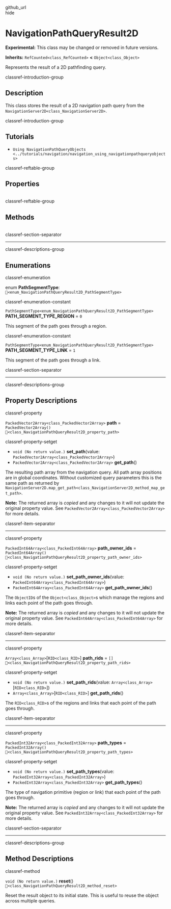 github\_url  
hide

# NavigationPathQueryResult2D

**Experimental:** This class may be changed or removed in future
versions.

**Inherits:** `RefCounted<class_RefCounted>` **&lt;**
`Object<class_Object>`

Represents the result of a 2D pathfinding query.

classref-introduction-group

## Description

This class stores the result of a 2D navigation path query from the
`NavigationServer2D<class_NavigationServer2D>`.

classref-introduction-group

## Tutorials

-   `Using NavigationPathQueryObjects <../tutorials/navigation/navigation_using_navigationpathqueryobjects>`

classref-reftable-group

## Properties

<table>
<tbody>
<tr>
</tr>
<tr>
</tr>
<tr>
</tr>
<tr>
</tr>
</tbody>
</table>

classref-reftable-group

## Methods

<table>
<tbody>
<tr>
</tr>
</tbody>
</table>

classref-section-separator

------------------------------------------------------------------------

classref-descriptions-group

## Enumerations

classref-enumeration

enum **PathSegmentType**:
`🔗<enum_NavigationPathQueryResult2D_PathSegmentType>`

classref-enumeration-constant

`PathSegmentType<enum_NavigationPathQueryResult2D_PathSegmentType>`
**PATH\_SEGMENT\_TYPE\_REGION** = `0`

This segment of the path goes through a region.

classref-enumeration-constant

`PathSegmentType<enum_NavigationPathQueryResult2D_PathSegmentType>`
**PATH\_SEGMENT\_TYPE\_LINK** = `1`

This segment of the path goes through a link.

classref-section-separator

------------------------------------------------------------------------

classref-descriptions-group

## Property Descriptions

classref-property

`PackedVector2Array<class_PackedVector2Array>` **path** =
`PackedVector2Array()`
`🔗<class_NavigationPathQueryResult2D_property_path>`

classref-property-setget

-   `void (No return value.)` **set\_path**(value:
    `PackedVector2Array<class_PackedVector2Array>`)
-   `PackedVector2Array<class_PackedVector2Array>` **get\_path**()

The resulting path array from the navigation query. All path array
positions are in global coordinates. Without customized query parameters
this is the same path as returned by
`NavigationServer2D.map_get_path<class_NavigationServer2D_method_map_get_path>`.

**Note:** The returned array is *copied* and any changes to it will not
update the original property value. See
`PackedVector2Array<class_PackedVector2Array>` for more details.

classref-item-separator

------------------------------------------------------------------------

classref-property

`PackedInt64Array<class_PackedInt64Array>` **path\_owner\_ids** =
`PackedInt64Array()`
`🔗<class_NavigationPathQueryResult2D_property_path_owner_ids>`

classref-property-setget

-   `void (No return value.)` **set\_path\_owner\_ids**(value:
    `PackedInt64Array<class_PackedInt64Array>`)
-   `PackedInt64Array<class_PackedInt64Array>`
    **get\_path\_owner\_ids**()

The `ObjectID`s of the `Object<class_Object>`s which manage the regions
and links each point of the path goes through.

**Note:** The returned array is *copied* and any changes to it will not
update the original property value. See
`PackedInt64Array<class_PackedInt64Array>` for more details.

classref-item-separator

------------------------------------------------------------------------

classref-property

`Array<class_Array>`\[`RID<class_RID>`\] **path\_rids** = `[]`
`🔗<class_NavigationPathQueryResult2D_property_path_rids>`

classref-property-setget

-   `void (No return value.)` **set\_path\_rids**(value:
    `Array<class_Array>`\[`RID<class_RID>`\])
-   `Array<class_Array>`\[`RID<class_RID>`\] **get\_path\_rids**()

The `RID<class_RID>`s of the regions and links that each point of the
path goes through.

classref-item-separator

------------------------------------------------------------------------

classref-property

`PackedInt32Array<class_PackedInt32Array>` **path\_types** =
`PackedInt32Array()`
`🔗<class_NavigationPathQueryResult2D_property_path_types>`

classref-property-setget

-   `void (No return value.)` **set\_path\_types**(value:
    `PackedInt32Array<class_PackedInt32Array>`)
-   `PackedInt32Array<class_PackedInt32Array>` **get\_path\_types**()

The type of navigation primitive (region or link) that each point of the
path goes through.

**Note:** The returned array is *copied* and any changes to it will not
update the original property value. See
`PackedInt32Array<class_PackedInt32Array>` for more details.

classref-section-separator

------------------------------------------------------------------------

classref-descriptions-group

## Method Descriptions

classref-method

`void (No return value.)` **reset**()
`🔗<class_NavigationPathQueryResult2D_method_reset>`

Reset the result object to its initial state. This is useful to reuse
the object across multiple queries.
